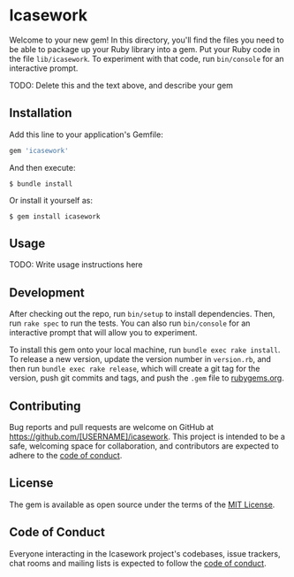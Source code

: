 # Icasework

Welcome to your new gem! In this directory, you'll find the files you need to be able to package up your Ruby library into a gem. Put your Ruby code in the file `lib/icasework`. To experiment with that code, run `bin/console` for an interactive prompt.

TODO: Delete this and the text above, and describe your gem

## Installation

Add this line to your application's Gemfile:

```ruby
gem 'icasework'
```

And then execute:

    $ bundle install

Or install it yourself as:

    $ gem install icasework

## Usage

TODO: Write usage instructions here

## Development

After checking out the repo, run `bin/setup` to install dependencies. Then, run `rake spec` to run the tests. You can also run `bin/console` for an interactive prompt that will allow you to experiment.

To install this gem onto your local machine, run `bundle exec rake install`. To release a new version, update the version number in `version.rb`, and then run `bundle exec rake release`, which will create a git tag for the version, push git commits and tags, and push the `.gem` file to [rubygems.org](https://rubygems.org).

## Contributing

Bug reports and pull requests are welcome on GitHub at https://github.com/[USERNAME]/icasework. This project is intended to be a safe, welcoming space for collaboration, and contributors are expected to adhere to the [code of conduct](https://github.com/[USERNAME]/icasework/blob/master/CODE_OF_CONDUCT.md).


## License

The gem is available as open source under the terms of the [MIT License](https://opensource.org/licenses/MIT).

## Code of Conduct

Everyone interacting in the Icasework project's codebases, issue trackers, chat rooms and mailing lists is expected to follow the [code of conduct](https://github.com/[USERNAME]/icasework/blob/master/CODE_OF_CONDUCT.md).
